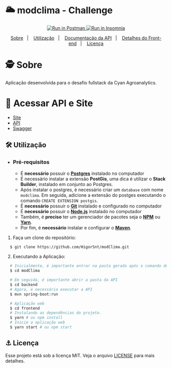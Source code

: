# 🌥 modclima - Challenge

<p align="center">
  <a href="https://app.getpostman.com/run-collection/f61ec4a7c0969bcf0435">
    <img src="https://run.pstmn.io/button.svg" alt="Run in Postman" />
  </a>
  <a href="https://insomnia.rest/run/?label=modclima&uri=https%3A%2F%2Fraw.githubusercontent.com%2FHigorSnt%2FmodClima%2Fmain%2F.github%2Fmodclima.json%3Ftoken%3DAJVY2TBDJLYLBDACRAZGPGDALESNY" target="_blank"><img src="https://insomnia.rest/images/run.svg" alt="Run in Insomnia"></a>
</p>

<p align="center">
  <a href="#-sobre">Sobre</a>&nbsp;&nbsp;&nbsp;|&nbsp;&nbsp;&nbsp;
  <a href="#-utilização">Utilização</a>&nbsp;&nbsp;&nbsp;|&nbsp;&nbsp;&nbsp;
  <a href="./backend/README.md">Documentação da API</a>&nbsp;&nbsp;&nbsp;|&nbsp;&nbsp;&nbsp;
  <a href="./frontend/README.md">Detalhes do Front-end</a>&nbsp;&nbsp;&nbsp;|&nbsp;&nbsp;&nbsp;
  <a href="#-licença">Licença</a>
</p>

# 🕵 Sobre

Aplicação desenvolvida para o desafio fullstack da Cyan Agroanalytics.

# 🔗 Acessar API e Site

* [Site](https://modclima.netlify.app/)
* [API](https://modclima.herokuapp.com/)
* [Swagger](https://modclima.herokuapp.com/swagger-ui/index.html)
## 🛠 Utilização

- ### **Pré-requisitos**

  - É **necessário** possuir o **[Postgres](https://www.postgresql.org/download/)** instalado no computador
  - É necessário instalar a extensão **PostGis**, uma dica é utilizar o **Stack Builder**, instalado em conjunto ao Postgres.
  - Após instalar o postgres, é necessário criar um `database` com nome `modclima`. Em seguida, adicione a extensão do postges executando o comando `CREATE EXTENSION postgis`.
  - É **necessário** possuir o **[Git](https://git-scm.com/)** instalado e configurado no computador
  - É **necessário** possuir o **[Node.js](https://nodejs.org/en/)** instalado no computador
  - Também, é **preciso** ter um gerenciador de pacotes seja o **[NPM](https://www.npmjs.com/)** ou **[Yarn](https://yarnpkg.com/)**.
  - Por fim, é **necessário** instalar e configurar o **[Maven](https://maven.apache.org/install.html)**.

1. Faça um clone do repositório:

```sh
  $ git clone https://github.com/HigorSnt/modClima.git
```

2. Executando a Aplicação:

```sh
  # Inicialmente, é importante entrar na pasta gerada após o comando de clone
  $ cd modClima

  # Em seguida, é importante abrir a pasta da API
  $ cd backend
  # Agora, é necessário executar a API
  $ mvn spring-boot:run

  # Aplicação web
  $ cd frontend
  # Instalando as dependências do projeto.
  $ yarn # ou npm install
  # Inicie a aplicação web
  $ yarn start # ou npm start
```

## ⚓ Licença

Esse projeto está sob a licença MIT. Veja o arquivo [LICENSE](LICENSE.md) para mais detalhes.
